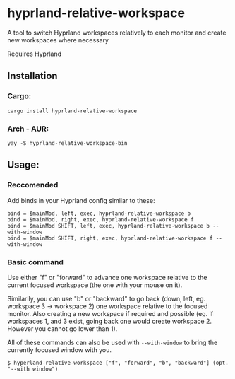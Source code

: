 # hyprland-relative-workspace

A tool to switch Hyprland workspaces relatively to each monitor and create new workspaces where necessary

Requires Hyprland

## Installation

### Cargo:
```
cargo install hyprland-relative-workspace
```

### Arch - AUR:
```
yay -S hyprland-relative-workspace-bin
```

## Usage:

### Reccomended

Add binds in your Hyprland config similar to these:
```Properties
bind = $mainMod, left, exec, hyprland-relative-workspace b
bind = $mainMod, right, exec, hyprland-relative-workspace f
bind = $mainMod SHIFT, left, exec, hyprland-relative-workspace b --with-window
bind = $mainMod SHIFT, right, exec, hyprland-relative-workspace f --with-window
```

### Basic command

Use either "f" or "forward" to advance one workspace relative to the current focused workspace (the one with your mouse on it).

Similarily, you can use "b" or "backward" to go back (down, left, eg. workspace 3 -> workspace 2) one workspace relative to the focused monitor. Also creating a new workspace if required and possible (eg. if workspaces 1, and 3 exist, going back one would create workspace 2. However you cannot go lower than 1).

All of these commands can also be used with ``--with-window`` to bring the currently focused window with you.

```
$ hyperland-relative-workspace ["f", "forward", "b", "backward"] (opt. "--with window")
```